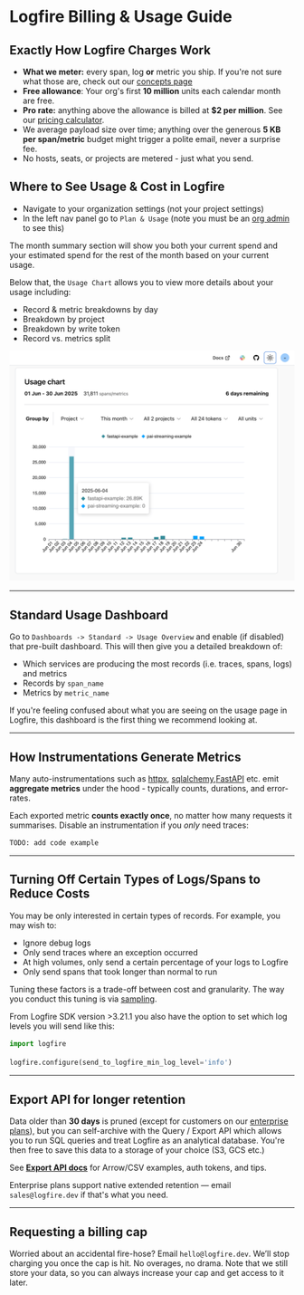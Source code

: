 # Logfire Billing & Usage Guide

## Exactly How Logfire Charges Work

* **What we meter:** every span, log **or** metric you ship. If you're not sure what those are, check out
our [concepts page](concepts.md)
* **Free allowance**: Your org's first **10 million** units each calendar month are free.
* **Pro rate:** anything above the allowance is billed at **$2 per million**. See our <a href="https://pydantic.dev/pricing" target="_blank">pricing calculator</a>.
* We average payload size over time; anything over the generous **5 KB per span/metric** budget might trigger a polite
  email, never a surprise fee.
* No hosts, seats, or projects are metered - just what you send.

## Where to See Usage & Cost in Logfire

* Navigate to your organization settings (not your project settings)
* In the left nav panel go to `Plan & Usage` (note you must be an [org admin](reference/organization-structure.md) to see this)

The month summary section will show you both your current spend and your estimated
spend for the rest of the month based on your current usage.

Below that, the `Usage Chart` allows you to view more details about your usage including:

* Record & metric breakdowns by day
* Breakdown by project
* Breakdown by write token
* Record vs. metrics split

![Logfire Usage Chart](images/logfire-screenshot-usage-chart.png)

---

## Standard Usage Dashboard

Go to `Dashboards -> Standard -> Usage Overview` and enable (if disabled) that pre-built dashboard. This
will then give you a detailed breakdown of:

* Which services are producing the most records (i.e. traces, spans, logs) and
metrics
* Records by `span_name`
* Metrics by `metric_name`

If you're feeling confused about what you are seeing on the usage page in Logfire, this dashboard
is the first thing we recommend looking at.

---

## How Instrumentations Generate Metrics

Many auto-instrumentations  such as [httpx](integrations/http-clients/httpx.md), [sqlalchemy](integrations/databases/sqlalchemy.md),[FastAPI](integrations/web-frameworks/fastapi.md) etc.
emit **aggregate metrics** under the hood - typically counts, durations, and error-rates.

Each exported metric **counts exactly once**, no matter how many requests it summarises.
Disable an instrumentation if you *only* need traces:

```python
TODO: add code example
```

---

## Turning Off Certain Types of Logs/Spans to Reduce Costs

You may be only interested in certain types of records. For example, you may wish to:

* Ignore debug logs
* Only send traces where an exception occurred
* At high volumes, only send a certain percentage of your logs to Logfire
* Only send spans that took longer than normal to run

Tuning these factors is a trade-off between cost and granularity. The way you conduct this
tuning is via [sampling](how-to-guides/sampling.md).

From Logfire SDK version >3.21.1 you also have the option to set which log levels you will
send like this:

```python
import logfire

logfire.configure(send_to_logfire_min_log_level='info')
```

---

## Export API for longer retention

Data older than **30 days** is pruned (except for customers on our [enterprise plans](enterprise.md)),
but you can self-archive with the Query / Export API which allows you to run SQL queries
and treat Logfire as an analytical database. You're then free to save this data to a storage
of your choice (S3, GCS etc.)

See **[Export API docs](how-to-guides/export-api)** for Arrow/CSV examples, auth tokens, and tips.

Enterprise plans support native extended retention — email `sales@logfire.dev` if that's what you need.

---

## Requesting a billing cap

Worried about an accidental fire-hose? Email `hello@logfire.dev`. We’ll stop charging you once the cap is hit.
No overages, no drama. Note that we still store your data, so you can always increase
your cap and get access to it later.
